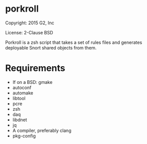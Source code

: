 porkroll
======

Copyright:  2015 G2, Inc

License:    2-Clause BSD

Porkroll is a zsh script that takes a set of rules files and generates
deployable Snort shared objects from them.

Requirements
============

* If on a BSD: gmake
* autoconf
* automake
* libtool
* pcre
* zsh
* daq
* libdnet
* jq
* A compiler, preferably clang
* pkg-config
